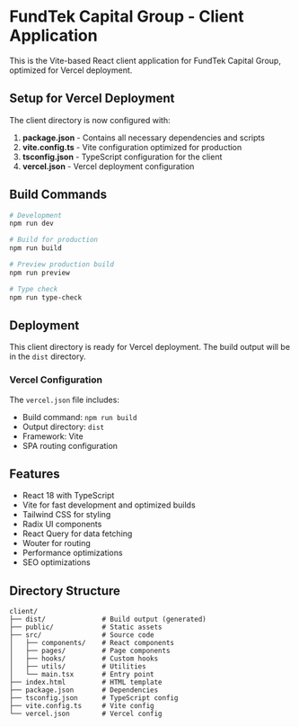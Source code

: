 # FundTek Capital Group - Client Application

This is the Vite-based React client application for FundTek Capital Group, optimized for Vercel deployment.

## Setup for Vercel Deployment

The client directory is now configured with:

1. **package.json** - Contains all necessary dependencies and scripts
2. **vite.config.ts** - Vite configuration optimized for production
3. **tsconfig.json** - TypeScript configuration for the client
4. **vercel.json** - Vercel deployment configuration

## Build Commands

```bash
# Development
npm run dev

# Build for production
npm run build

# Preview production build
npm run preview

# Type check
npm run type-check
```

## Deployment

This client directory is ready for Vercel deployment. The build output will be in the `dist` directory.

### Vercel Configuration

The `vercel.json` file includes:
- Build command: `npm run build`
- Output directory: `dist`
- Framework: Vite
- SPA routing configuration

## Features

- React 18 with TypeScript
- Vite for fast development and optimized builds
- Tailwind CSS for styling
- Radix UI components
- React Query for data fetching
- Wouter for routing
- Performance optimizations
- SEO optimizations

## Directory Structure

```
client/
├── dist/              # Build output (generated)
├── public/            # Static assets
├── src/               # Source code
│   ├── components/    # React components
│   ├── pages/         # Page components
│   ├── hooks/         # Custom hooks
│   ├── utils/         # Utilities
│   └── main.tsx       # Entry point
├── index.html         # HTML template
├── package.json       # Dependencies
├── tsconfig.json      # TypeScript config
├── vite.config.ts     # Vite config
└── vercel.json        # Vercel config
```